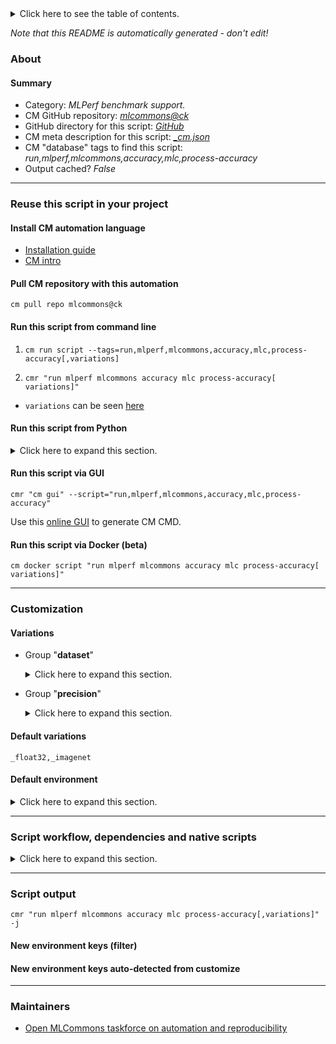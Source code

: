 <details>
<summary>Click here to see the table of contents.</summary>

* [About](#about)
* [Summary](#summary)
* [Reuse this script in your project](#reuse-this-script-in-your-project)
  * [ Install CM automation language](#install-cm-automation-language)
  * [ Check CM script flags](#check-cm-script-flags)
  * [ Run this script from command line](#run-this-script-from-command-line)
  * [ Run this script from Python](#run-this-script-from-python)
  * [ Run this script via GUI](#run-this-script-via-gui)
  * [ Run this script via Docker (beta)](#run-this-script-via-docker-(beta))
* [Customization](#customization)
  * [ Variations](#variations)
  * [ Default environment](#default-environment)
* [Script workflow, dependencies and native scripts](#script-workflow-dependencies-and-native-scripts)
* [Script output](#script-output)
* [New environment keys (filter)](#new-environment-keys-(filter))
* [New environment keys auto-detected from customize](#new-environment-keys-auto-detected-from-customize)
* [Maintainers](#maintainers)

</details>

*Note that this README is automatically generated - don't edit!*

### About

#### Summary

* Category: *MLPerf benchmark support.*
* CM GitHub repository: *[mlcommons@ck](https://github.com/mlcommons/ck/tree/master/cm-mlops)*
* GitHub directory for this script: *[GitHub](https://github.com/mlcommons/ck/tree/master/cm-mlops/script/process-mlperf-accuracy)*
* CM meta description for this script: *[_cm.json](_cm.json)*
* CM "database" tags to find this script: *run,mlperf,mlcommons,accuracy,mlc,process-accuracy*
* Output cached? *False*
___
### Reuse this script in your project

#### Install CM automation language

* [Installation guide](https://github.com/mlcommons/ck/blob/master/docs/installation.md)
* [CM intro](https://doi.org/10.5281/zenodo.8105339)

#### Pull CM repository with this automation

```cm pull repo mlcommons@ck```


#### Run this script from command line

1. `cm run script --tags=run,mlperf,mlcommons,accuracy,mlc,process-accuracy[,variations] `

2. `cmr "run mlperf mlcommons accuracy mlc process-accuracy[ variations]" `

* `variations` can be seen [here](#variations)

#### Run this script from Python

<details>
<summary>Click here to expand this section.</summary>

```python

import cmind

r = cmind.access({'action':'run'
                  'automation':'script',
                  'tags':'run,mlperf,mlcommons,accuracy,mlc,process-accuracy'
                  'out':'con',
                  ...
                  (other input keys for this script)
                  ...
                 })

if r['return']>0:
    print (r['error'])

```

</details>


#### Run this script via GUI

```cmr "cm gui" --script="run,mlperf,mlcommons,accuracy,mlc,process-accuracy"```

Use this [online GUI](https://cKnowledge.org/cm-gui/?tags=run,mlperf,mlcommons,accuracy,mlc,process-accuracy) to generate CM CMD.

#### Run this script via Docker (beta)

`cm docker script "run mlperf mlcommons accuracy mlc process-accuracy[ variations]" `

___
### Customization


#### Variations

  * Group "**dataset**"
    <details>
    <summary>Click here to expand this section.</summary>

    * `_cnndm`
      - Environment variables:
        - *CM_DATASET*: `cnndm`
      - Workflow:
        1. ***Read "deps" on other CM scripts***
           * get,dataset,cnndm,_validation
             - CM script: [get-dataset-cnndm](https://github.com/mlcommons/ck/tree/master/cm-mlops/script/get-dataset-cnndm)
           * get,generic-python-lib,_package.rouge_score
             - CM script: [get-generic-python-lib](https://github.com/mlcommons/ck/tree/master/cm-mlops/script/get-generic-python-lib)
           * get,generic-python-lib,_package.nltk
             - CM script: [get-generic-python-lib](https://github.com/mlcommons/ck/tree/master/cm-mlops/script/get-generic-python-lib)
           * get,generic-python-lib,_package.evaluate
             - CM script: [get-generic-python-lib](https://github.com/mlcommons/ck/tree/master/cm-mlops/script/get-generic-python-lib)
           * get,generic-python-lib,_package.absl-py
             - CM script: [get-generic-python-lib](https://github.com/mlcommons/ck/tree/master/cm-mlops/script/get-generic-python-lib)
           * get,generic-python-lib,_package.rouge_score
             - CM script: [get-generic-python-lib](https://github.com/mlcommons/ck/tree/master/cm-mlops/script/get-generic-python-lib)
    * **`_imagenet`** (default)
      - Environment variables:
        - *CM_DATASET*: `imagenet`
      - Workflow:
        1. ***Read "deps" on other CM scripts***
           * get,dataset-aux,image-classification,imagenet-aux
             - CM script: [get-dataset-imagenet-aux](https://github.com/mlcommons/ck/tree/master/cm-mlops/script/get-dataset-imagenet-aux)
           * get,generic-python-lib,_numpy
             - CM script: [get-generic-python-lib](https://github.com/mlcommons/ck/tree/master/cm-mlops/script/get-generic-python-lib)
    * `_kits19`
      - Environment variables:
        - *CM_DATASET*: `kits19`
      - Workflow:
        1. ***Read "deps" on other CM scripts***
           * get,dataset,preprocessed,medical-imaging,kits19
             - CM script: [get-preprocessed-dataset-kits19](https://github.com/mlcommons/ck/tree/master/cm-mlops/script/get-preprocessed-dataset-kits19)
    * `_librispeech`
      - Environment variables:
        - *CM_DATASET*: `librispeech`
      - Workflow:
        1. ***Read "deps" on other CM scripts***
           * get,dataset,preprocessed,speech-recognition,librispeech
             - CM script: [get-preprocessed-dataset-librispeech](https://github.com/mlcommons/ck/tree/master/cm-mlops/script/get-preprocessed-dataset-librispeech)
    * `_openimages`
      - Environment variables:
        - *CM_DATASET*: `openimages`
      - Workflow:
        1. ***Read "deps" on other CM scripts***
           * get,dataset,openimages,original
             * CM names: `--adr.['openimages-dataset', 'openimages-original']...`
             - CM script: [get-dataset-openimages](https://github.com/mlcommons/ck/tree/master/cm-mlops/script/get-dataset-openimages)
           * get,generic-python-lib,_pycocotools
             - CM script: [get-generic-python-lib](https://github.com/mlcommons/ck/tree/master/cm-mlops/script/get-generic-python-lib)
    * `_squad`
      - Environment variables:
        - *CM_DATASET*: `squad`
      - Workflow:
        1. ***Read "deps" on other CM scripts***
           * get,generic-python-lib,_boto3
             - CM script: [get-generic-python-lib](https://github.com/mlcommons/ck/tree/master/cm-mlops/script/get-generic-python-lib)
           * get,dataset,squad,language-processing
             * `if (CM_DATASET_SQUAD_VAL_PATH not in [])`
             - CM script: [get-dataset-squad](https://github.com/mlcommons/ck/tree/master/cm-mlops/script/get-dataset-squad)
           * get,dataset-aux,squad-vocab
             * `if (CM_ML_MODEL_BERT_VOCAB_FILE_WITH_PATH  != on)`
             - CM script: [get-dataset-squad-vocab](https://github.com/mlcommons/ck/tree/master/cm-mlops/script/get-dataset-squad-vocab)
           * get,generic-python-lib,_torch
             - CM script: [get-generic-python-lib](https://github.com/mlcommons/ck/tree/master/cm-mlops/script/get-generic-python-lib)
           * get,generic-python-lib,_tokenization
             - CM script: [get-generic-python-lib](https://github.com/mlcommons/ck/tree/master/cm-mlops/script/get-generic-python-lib)
    * `_terabyte`
      - Environment variables:
        - *CM_DATASET*: `squad`
      - Workflow:
        1. ***Read "deps" on other CM scripts***
           * get,generic-python-lib,_ujson
             - CM script: [get-generic-python-lib](https://github.com/mlcommons/ck/tree/master/cm-mlops/script/get-generic-python-lib)
           * get,generic-python-lib,_scikit-learn
             - CM script: [get-generic-python-lib](https://github.com/mlcommons/ck/tree/master/cm-mlops/script/get-generic-python-lib)
           * get,generic-python-lib,_numpy
             - CM script: [get-generic-python-lib](https://github.com/mlcommons/ck/tree/master/cm-mlops/script/get-generic-python-lib)

    </details>


  * Group "**precision**"
    <details>
    <summary>Click here to expand this section.</summary>

    * `_float16`
      - Environment variables:
        - *CM_ACCURACY_DTYPE*: `float16`
      - Workflow:
    * **`_float32`** (default)
      - Environment variables:
        - *CM_ACCURACY_DTYPE*: `float32`
      - Workflow:
    * `_float64`
      - Environment variables:
        - *CM_ACCURACY_DTYPE*: `float64`
      - Workflow:
    * `_int16`
      - Environment variables:
        - *CM_ACCURACY_DTYPE*: `int16`
      - Workflow:
    * `_int32`
      - Environment variables:
        - *CM_ACCURACY_DTYPE*: `int32`
      - Workflow:
    * `_int64`
      - Environment variables:
        - *CM_ACCURACY_DTYPE*: `int64`
      - Workflow:
    * `_int8`
      - Environment variables:
        - *CM_ACCURACY_DTYPE*: `int8`
      - Workflow:

    </details>


#### Default variations

`_float32,_imagenet`
#### Default environment

<details>
<summary>Click here to expand this section.</summary>

These keys can be updated via `--env.KEY=VALUE` or `env` dictionary in `@input.json` or using script flags.


</details>

___
### Script workflow, dependencies and native scripts

<details>
<summary>Click here to expand this section.</summary>

  1. ***Read "deps" on other CM scripts from [meta](https://github.com/mlcommons/ck/tree/master/cm-mlops/script/process-mlperf-accuracy/_cm.json)***
     * get,python3
       * CM names: `--adr.['python3', 'python']...`
       - CM script: [get-python3](https://github.com/mlcommons/ck/tree/master/cm-mlops/script/get-python3)
     * get,mlcommons,inference,src
       * CM names: `--adr.['inference-src']...`
       - CM script: [get-mlperf-inference-src](https://github.com/mlcommons/ck/tree/master/cm-mlops/script/get-mlperf-inference-src)
  1. ***Run "preprocess" function from [customize.py](https://github.com/mlcommons/ck/tree/master/cm-mlops/script/process-mlperf-accuracy/customize.py)***
  1. Read "prehook_deps" on other CM scripts from [meta](https://github.com/mlcommons/ck/tree/master/cm-mlops/script/process-mlperf-accuracy/_cm.json)
  1. ***Run native script if exists***
     * [run.sh](https://github.com/mlcommons/ck/tree/master/cm-mlops/script/process-mlperf-accuracy/run.sh)
  1. Read "posthook_deps" on other CM scripts from [meta](https://github.com/mlcommons/ck/tree/master/cm-mlops/script/process-mlperf-accuracy/_cm.json)
  1. ***Run "postrocess" function from [customize.py](https://github.com/mlcommons/ck/tree/master/cm-mlops/script/process-mlperf-accuracy/customize.py)***
  1. Read "post_deps" on other CM scripts from [meta](https://github.com/mlcommons/ck/tree/master/cm-mlops/script/process-mlperf-accuracy/_cm.json)
</details>

___
### Script output
`cmr "run mlperf mlcommons accuracy mlc process-accuracy[,variations]"  -j`
#### New environment keys (filter)

#### New environment keys auto-detected from customize

___
### Maintainers

* [Open MLCommons taskforce on automation and reproducibility](https://github.com/mlcommons/ck/blob/master/docs/taskforce.md)